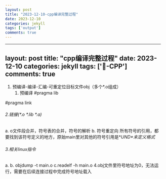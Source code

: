 ```yaml
---
layout: post
title: "2023-12-10-cpp编译完整过程"
date: 2023-12-10
categories: jekyll
tags: ['output']
comments: true
---
```


---
layout: post
title: "cpp编译完整过程"
date: 2023-12-10
categories: jekyll
tags: ['🥁-CPP']
comments: true
---

1. 预编译-编译-汇编-可重定位目标文件obj（多个*.o组成）
   1. 预编译 #pragma lib

#pragma link
###### 2.链接(*.o *.lib *.a)
a. o文件段合并，符号表的合并，符号的解析
b. 符号重定向
所有符号的引用，都要找到该符号定义的地方，原始main里对其他的符号引用是*_UND*未定义格式_
###### 3.相关linux指令
a.
b. objdump -t main.o
c.readelf -h main.o
4.obj文件里符号地址为0，无法运行，需要在后续连接过程中完成符号地址载入
 

